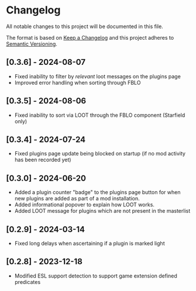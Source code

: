 # Changelog

All notable changes to this project will be documented in this file.

The format is based on [Keep a Changelog](http://keepachangelog.com/) and this project adheres to [Semantic Versioning](http://semver.org/).

## [0.3.6] - 2024-08-07

- Fixed inability to filter by _relevant_ loot messages on the plugins page
- Improved error handling when sorting through FBLO

## [0.3.5] - 2024-08-06

- Fixed inability to sort via LOOT through the FBLO component (Starfield only)

## [0.3.4] - 2024-07-24
- Fixed plugins page update being blocked on startup (if no mod activity has been recorded yet)

## [0.3.0] - 2024-06-20

- Added a plugin counter "badge" to the plugins page button for when new plugins
  are added as part of a mod installation.
- Added informational popover to explain how LOOT works.
- Added LOOT message for plugins which are not present in the masterlist

## [0.2.9] - 2024-03-14

- Fixed long delays when ascertaining if a plugin is marked light

## [0.2.8] - 2023-12-18

- Modified ESL support detection to support game extension defined predicates
